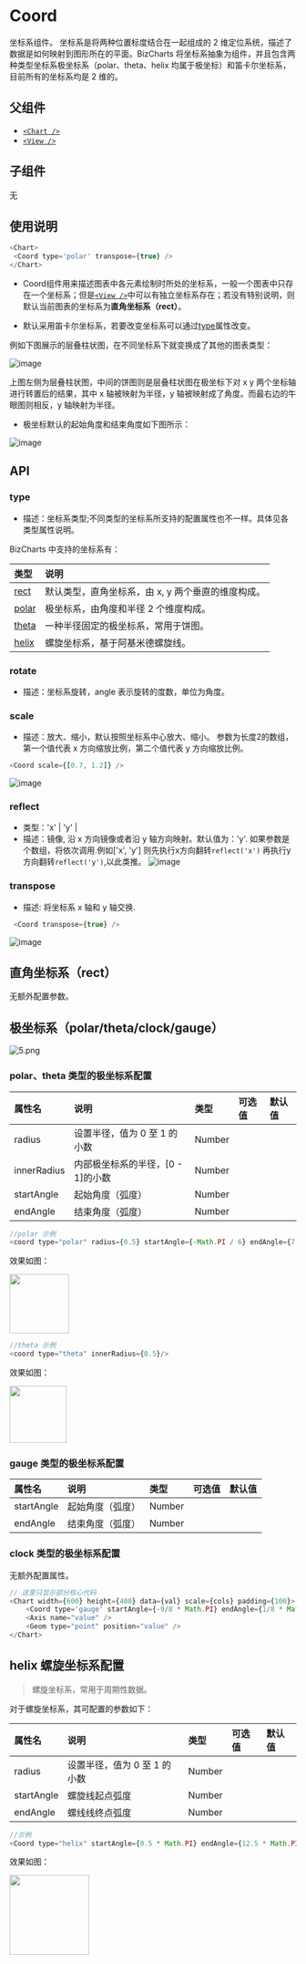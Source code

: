 # Coord

坐标系组件。
坐标系是将两种位置标度结合在一起组成的 2 维定位系统，描述了数据是如何映射到图形所在的平面。BizCharts 将坐标系抽象为组件，并且包含两种类型坐标系极坐标系（polar、theta、helix 均属于极坐标）和笛卡尔坐标系，目前所有的坐标系均是 2 维的。

## 父组件
* [`<Chart />`](24)
* [`<View />`](33)

## 子组件
无

## 使用说明
```js
<Chart>
 <Coord type='polar' transpose={true} />
</Chart>
```
- Coord组件用来描述图表中各元素绘制时所处的坐标系，一般一个图表中只存在一个坐标系；但是[`<View />`](33)中可以有独立坐标系存在；若没有特别说明，则默认当前图表的坐标系为**直角坐标系（rect）**。

- 默认采用笛卡尔坐标系，若要改变坐标系可以通过[type](#type)属性改变。

例如下图展示的层叠柱状图，在不同坐标系下就变换成了其他的图表类型：

![image](https://zos.alipayobjects.com/skylark/fd9ba64b-b569-4c1d-acb9-d4dad3500258/attach/2378/44af7b435f0d3f88/image.png)

上图左侧为层叠柱状图，中间的饼图则是层叠柱状图在极坐标下对 x y 两个坐标轴进行转置后的结果，其中 x 轴被映射为半径，y 轴被映射成了角度。而最右边的牛眼图则相反，y 轴映射为半径。

- 极坐标默认的起始角度和结束角度如下图所示：

![image](https://zos.alipayobjects.com/skylark/85950a42-9579-44cb-b656-8dd28c9a014a/attach/2378/d648679184c6977c/image.png)


<span id="API"></span>
## API

<span id="type"></span>
### type
_<String>_
* 描述：坐标系类型;不同类型的坐标系所支持的配置属性也不一样。具体见各类型属性说明。

BizCharts 中支持的坐标系有：

| 类型 | 说明 |
|  :--  |  :--  |
| [rect](#rect) | 默认类型，直角坐标系，由 x, y 两个垂直的维度构成。 |
| [polar](#polar) | 极坐标系，由角度和半径 2 个维度构成。|
| [theta](#theta) | 一种半径固定的极坐标系，常用于饼图。 |
| [helix](#helix) | 螺旋坐标系，基于阿基米德螺旋线。|

<span id="rotate"></span>
### rotate
_<Number>_
* 描述：坐标系旋转，angle 表示旋转的度数，单位为角度。

<span id="scale"></span>
### scale
_<Array>_
* 描述：放大、缩小，默认按照坐标系中心放大、缩小。
参数为长度2的数组，第一个值代表 x 方向缩放比例，第二个值代表 y 方向缩放比例。
```js
<Coord scale={[0.7, 1.2]} />
```
![image](https://zos.alipayobjects.com/rmsportal/bAISlaEvIUpqIFVBiXKo.gif)

<span id="reflect"></span>
### reflect
* 类型：'x' | 'y' | _<Array>_
* 描述：镜像, 沿 x 方向镜像或者沿 y 轴方向映射。默认值为：'y'.
如果参数是个数组，将依次调用.例如['x', 'y'] 则先执行x方向翻转`reflect('x')` 再执行y方向翻转`reflect('y')`,以此类推。
![image](https://zos.alipayobjects.com/skylark/3e02d865-fcfc-4afd-9ffa-66a1299b31b5/attach/2378/4225fd7483f54155/image.png)

<span id="transpose"></span>
### transpose
_<Boolean>_
* 描述: 将坐标系 x 轴和 y 轴交换.

```js
 <Coord transpose={true} />
```
![image](https://img.alicdn.com/tfs/TB1yYMVopooBKNjSZPhXXc2CXXa-534-157.png)

<span id="rect"></span>
## 直角坐标系（rect）
无额外配置参数。

## 极坐标系（polar/theta/clock/gauge）
![5.png](https://img.alicdn.com/tfs/TB1nBh1vHSYBuNjSspiXXXNzpXa-1200-280.png)

<span id="polar"></span>
<span id="theta"></span>
### polar、theta 类型的极坐标系配置

| 属性名 | 说明 | 类型  | 可选值 | 默认值 |
|  :--  |  :--  |  :--  |  :--  |  :--  |
| radius | 设置半径，值为 0 至 1 的小数 | Number |  |  |
| innerRadius | 内部极坐标系的半径，[0 - 1]的小数 | Number |  |  |
| startAngle | 起始角度（弧度） | Number |  |  |
| endAngle | 结束角度（弧度） | Number |  |  | |
```js
//polar 示例
<coord type="polar" radius={0.5} startAngle={-Math.PI / 6} endAngle={7 * Math.PI /6}/>
```
效果如图：

<img src="https://gw.alipayobjects.com/zos/rmsportal/YbxpoBRuIrNsaMNOCmcG.png" width="104px">

```js
//theta 示例
<coord type="theta" innerRadius={0.5}/>
```
效果如图：

<img src="https://gw.alipayobjects.com/zos/rmsportal/xQxbzqQTjELOvrKSFEkh.png" width="100px">

<span id="gauge"></span>
### gauge 类型的极坐标系配置

| 属性名 | 说明 | 类型  | 可选值 | 默认值 |
|  :--  |  :--  |  :--  |  :--  |  :--  |
| startAngle | 起始角度（弧度） | Number |  |  |
| endAngle | 结束角度（弧度） | Number |  |  | |

<span id="clock"></span>
### clock 类型的极坐标系配置
无额外配置属性。

```js
// 这里只显示部分核心代码
<Chart width={600} height={400} data={val} scale={cols} padding={100}>
	<Coord type='gauge' startAngle={-9/8 * Math.PI} endAngle={1/8 * Math.PI} />
	<Axis name="value" />
	<Geom type="point" position="value" />
</Chart>
```

<span id="helix"></span>
## helix 螺旋坐标系配置
> 螺旋坐标系，常用于周期性数据。

对于螺旋坐标系，其可配置的参数如下：

| 属性名 | 说明 | 类型  | 可选值 | 默认值 |
|  :--  |  :--  |  :--  |  :--  |  :--  |
| radius | 设置半径，值为 0 至 1 的小数 | Number |  |  |
| startAngle | 螺旋线起点弧度 | Number |  |  |
| endAngle | 螺线线终点弧度 | Number |  |  |

```js
//示例
<Coord type="helix" startAngle={0.5 * Math.PI} endAngle={12.5 * Math.PI} radius={0.8}/>
```
效果如图：

<img src="https://gw.alipayobjects.com/zos/rmsportal/EWHCatHynDfQTPByyfVp.png" width="140px">

